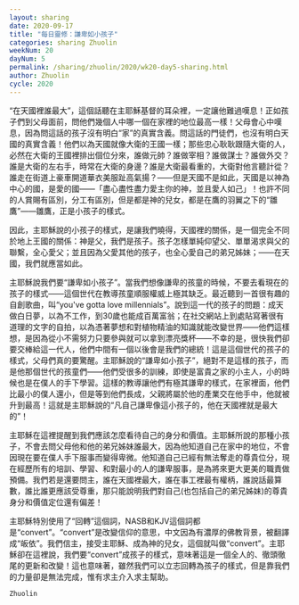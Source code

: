 ```yaml
---
layout: sharing
date: 2020-09-17
title: "每日靈修：謙卑如小孩子"
categories: sharing Zhuolin
weekNum: 20
dayNum: 5
permalink: /sharing/zhuolin/2020/wk20-day5-sharing.html
author: Zhuolin
cycle: 2020
---
```


“在天國裡誰最大”，這個話聽在主耶穌基督的耳朵裡，一定讓他難過嘆息！正如孩子們到父母面前，問他們幾個人中哪一個在家裡的地位最高一樣！父母會心中嘆息，因為問這話的孩子沒有明白“家”的真實含義。問這話的門徒們，也沒有明白天國的真實含義！他們以為天國就像大衛的王國一樣；那些忠心耿耿跟隨大衛的人，必然在大衛的王國裡排出個位分來，誰做元帥？誰做宰相？誰做謀士？誰做外交？誰是大衛的左右手，時常在大衛的身邊？誰是大衛最看重的，大衛對他言聽計從？誰走在街道上豪車開道華衣美服趾高氣揚？——但是天國不是如此，天國是以神為中心的國，是愛的國——「盡心盡性盡力愛主你的神，並且愛人如己」！也許不同的人賞賜有區別，分工有區別，但是都是神的兒女，都是在鷹的羽翼之下的“雛鷹”——雛鷹，正是小孩子的樣式。  

因此，主耶穌說的小孩子的樣式，是讓我們曉得，天國裡的關係，是一個完全不同於地上王國的關係：神是父，我們是孩子。孩子怎樣單純仰望父、單單渴求與父的聯繫，全心愛父；並且因為父愛其他的孩子，也全心愛自己的弟兄姊妹；——在天國，我們就應當如此。  

主耶穌說我們要“謙卑如小孩子”。當我們想像謙卑的孩童的時候，不要去看現在的孩子的樣式——這個世代在教導孩童順服權威上極其缺乏。最近聽到一首很有趣的自創歌曲，叫“you've gotta love millennials”。說到這一代的孩子的問題：成天做白日夢，以為不工作，到30歲也能成百萬富翁；在社交網站上到處貼寫著很有道理的文字的自拍，以為憑著夢想和對植物精油的知識就能改變世界——他們這樣想，是因為從小不需努力只要參與就可以拿到漂亮獎杯——不幸的是，很快我們卻要交棒給這一代人，他們中間有一個以後會是我們的總統！這是這個世代的孩子的樣式，父母們真的要驚醒。主耶穌說的“謙卑如小孩子”，絕對不是這樣的孩子，而是他那個世代的孩童們——他們受很多的訓練，即使是富貴之家的小主人，小的時候也是在僕人的手下學習。這樣的教導讓他們有極其謙卑的樣式，在家裡面，他們比最小的僕人還小，但是等到他們長成，父親將屬於他的產業交在他手中，他就被升到最高！這就是主耶穌說的“凡自己謙卑像這小孩子的，他在天國裡就是最大的”！  

主耶穌在這裡提醒到我們應該怎麼看待自己的身分和價值。主耶穌所說的那種小孩子，不會去問父母他和他的弟兄姊妹誰最大，因為他知道自己在家中的地位，不會因現在要在僕人手下服事而變得卑微。他知道自己已經有無法奪走的尊貴位分，現在經歷所有的培訓、學習、和對最小的人的謙卑服事，是為將來更大更美的職責做預備。我們若是還要問主，誰在天國裡最大，誰在事工裡最有權柄，誰說話最算數，誰比誰更應該受尊重，那只能說明我們對自己(也包括自己的弟兄姊妹)的尊貴身分和價值定位還有偏差！  

主耶穌特別使用了“回轉”這個詞，NASB和KJV這個詞都是“convert”。“convert”是改變信仰的意思，中文因為有濃厚的佛教背景，被翻譯成“皈依”。我們信主，接受主耶穌、成為神的兒女，這個就叫做“convert”。主耶穌卻在這裡說，我們要“convert”成孩子的樣式，意味著這是一個全人的、徹頭徹尾的更新和改變！這也意味著，雖然我們可以立志回轉為孩子的樣式，但是靠我們的力量卻是無法完成，惟有求主介入求主幫助。  

`Zhuolin`  

